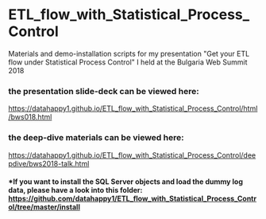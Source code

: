 # ETL_flow_with_Statistical_Process_Control
Materials and demo-installation scripts for my presentation "Get your ETL flow under Statistical Process Control" I held at the Bulgaria Web Summit 2018

### the presentation slide-deck can be viewed here:
https://datahappy1.github.io/ETL_flow_with_Statistical_Process_Control/html/bws018.html

### the deep-dive materials can be viewed here:
https://datahappy1.github.io/ETL_flow_with_Statistical_Process_Control/deepdive/bws2018-talk.html

#### *If you want to install the SQL Server objects and load the dummy log data, please have a look into this folder: https://github.com/datahappy1/ETL_flow_with_Statistical_Process_Control/tree/master/install 
